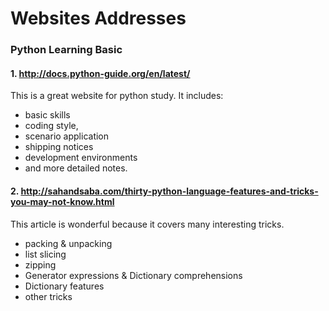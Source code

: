 # Websites Addresses
### Python Learning Basic
#### 1. http://docs.python-guide.org/en/latest/
This is a great website for python study. It includes:
* basic skills
* coding style,
* scenario application
* shipping notices
* development environments
* and more detailed notes.

#### 2. http://sahandsaba.com/thirty-python-language-features-and-tricks-you-may-not-know.html
This article is wonderful because it covers many interesting tricks.
* packing & unpacking
* list slicing
* zipping
* Generator expressions & Dictionary comprehensions
* Dictionary features
* other tricks
